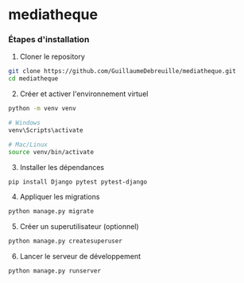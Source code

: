 # mediatheque

### Étapes d'installation

1. Cloner le repository
```bash
git clone https://github.com/GuillaumeDebreuille/mediatheque.git
cd mediatheque
```

2. Créer et activer l'environnement virtuel
```bash
python -m venv venv

# Windows
venv\Scripts\activate

# Mac/Linux
source venv/bin/activate
```

3. Installer les dépendances
```bash
pip install Django pytest pytest-django
```

4. Appliquer les migrations
```bash
python manage.py migrate
```

5. Créer un superutilisateur (optionnel)
```bash
python manage.py createsuperuser
```

6. Lancer le serveur de développement
```bash
python manage.py runserver
```